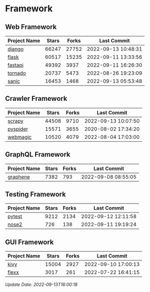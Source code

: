 # Framework

## Web Framework
| Project Name | Stars | Forks | Last Commit |
| ------------ | ----- | ----- | ----------- |
| [django](https://github.com/django/django) | 66247 | 27752 | 2022-09-13 10:48:31 |
| [flask](https://github.com/pallets/flask) | 60517 | 15235 | 2022-09-11 13:33:56 |
| [fastapi](https://github.com/tiangolo/fastapi) | 49392 | 3937 | 2022-09-11 16:26:30 |
| [tornado](https://github.com/tornadoweb/tornado) | 20737 | 5473 | 2022-08-26 19:23:09 |
| [sanic](https://github.com/sanic-org/sanic) | 16453 | 1468 | 2022-09-13 05:53:48 |

## Crawler Framework
| Project Name | Stars | Forks | Last Commit |
| ------------ | ----- | ----- | ----------- |
| [scrapy](https://github.com/scrapy/scrapy) | 44508 | 9710 | 2022-09-13 10:07:50 |
| [pyspider](https://github.com/binux/pyspider) | 15571 | 3655 | 2020-08-02 17:34:20 |
| [webmagic](https://github.com/code4craft/webmagic) | 10520 | 4079 | 2022-08-04 17:03:00 |

## GraphQL Framework
| Project Name | Stars | Forks | Last Commit |
| ------------ | ----- | ----- | ----------- |
| [graphene](https://github.com/graphql-python/graphene) | 7382 | 793 | 2022-09-08 08:55:05 |

## Testing Framework
| Project Name | Stars | Forks | Last Commit |
| ------------ | ----- | ----- | ----------- |
| [pytest](https://github.com/pytest-dev/pytest) | 9212 | 2134 | 2022-09-12 12:11:58 |
| [nose2](https://github.com/nose-devs/nose2) | 726 | 138 | 2022-09-11 19:19:24 |

## GUI Framework
| Project Name | Stars | Forks | Last Commit |
| ------------ | ----- | ----- | ----------- |
| [kivy](https://github.com/kivy/kivy) | 15004 | 2927 | 2022-09-10 17:00:13 |
| [flexx](https://github.com/flexxui/flexx) | 3017 | 261 | 2022-07-22 16:41:15 |

*Update Date: 2022-09-13T16:00:18*